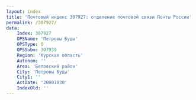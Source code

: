 ```yaml
---
layout: index
title: 'Почтовый индекс 307927: отделение почтовой связи Почты России'
permalink: /307927/
data:
    Index: 307927
    OPSName: 'Петровы Буды'
    OPSType: О
    OPSSubm: 307939
    Region: 'Курская область'
    Autonom: ''
    Area: 'Беловский район'
    City: 'Петровы Буды'
    City1: ''
    ActDate: '20001030'
    IndexOld: ''
---
```


